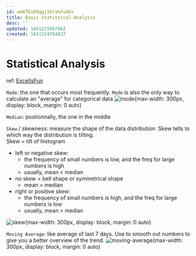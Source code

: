 ```yaml
---
id: wm6TExR8qqjImlVmfu46v
title: Basic Statistical Analysis
desc: ''
updated: 1641225867862
created: 1641224784827
---
```

# Statistical Analysis

ref: [ExcelIsFun](https://www.youtube.com/watch?v=P9M8pVGbBWg)

`Mode`: the one that occurs most frequently. `Mode` is also the only way to calculate an "average" for categorical data
![mode](https://i.imgur.com/JTVdWtE.jpg){max-width: 300px, display: block, margin: 0 auto}

`Median`: postionnally, the one in the middle

`Skew` / skewness: measure the shape of the data distribution. Skew tells to which way the distribution is tilting.  
Skew = tilt of histogram  
- left or negative skew: 
    - the frequency of small numbers is low, and the freq for large numbers is high
    - usually, mean < median
- no skew = bell shape or symmetrical shape
    - mean = median
- right or positive skew:
    - the frequency of small numbers is high, and the freq for large numbers is low
    - usually, mean > median

![skew](https://i.imgur.com/OiHCm5p.jpg){max-width: 300px, display: block, margin: 0 auto}

`Moving Average`: like average of last 7 days. Use to smooth out numbers to give you a better overview of the trend.
![moving-average](https://i.imgur.com/mNWUMDE.jpg){max-width: 300px, display: block, margin: 0 auto}